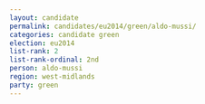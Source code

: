 ```yaml
---
layout: candidate
permalink: candidates/eu2014/green/aldo-mussi/
categories: candidate green
election: eu2014
list-rank: 2
list-rank-ordinal: 2nd
person: aldo-mussi
region: west-midlands
party: green
---
```

